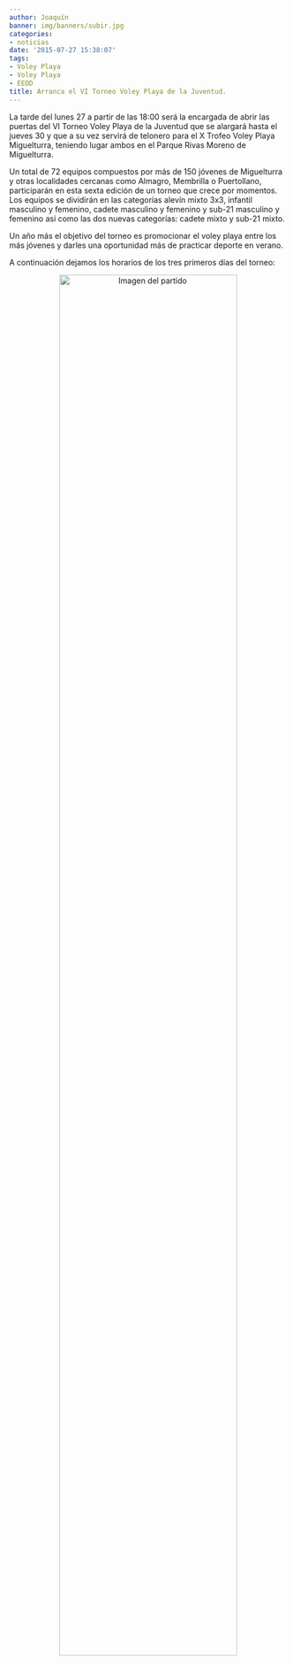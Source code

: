 ```yaml
---
author: Joaquín
banner: img/banners/subir.jpg
categories:
- noticias
date: '2015-07-27 15:38:07'
tags:
- Voley Playa
- Voley Playa
- EEDD
title: Arranca el VI Torneo Voley Playa de la Juventud.
---
```


La tarde del lunes 27 a partir de las 18:00 será la encargada de abrir las puertas del VI Torneo Voley Playa de la Juventud que se alargará hasta el jueves 30 y que a su vez servirá de telonero para el X Trofeo Voley Playa Miguelturra, teniendo lugar ambos en el Parque Rivas Moreno de Miguelturra.

Un total de 72 equipos compuestos por más de 150 jóvenes de Miguelturra y otras localidades cercanas como Almagro, Membrilla o Puertollano, participarán en esta sexta edición de un torneo que crece por momentos. Los equipos se dividirán en las categorías alevín mixto 3x3, infantil masculino y femenino, cadete masculino y femenino y sub-21 masculino y femenino así como las dos nuevas categorías: cadete mixto y sub-21 mixto.

Un año más el objetivo del torneo es promocionar el voley playa entre los más jóvenes y darles una oportunidad más de practicar deporte en verano.

A continuación dejamos los horarios de los tres primeros días del torneo:

<center>
<a target="_new" href="http://www.advmiguelturra.org/img/banners/subir.jpg"> 
<img alt="Imagen del partido" width="80%" align="center" src="http://www.advmiguelturra.org/img/banners/subir.jpg"/> </a> </center>

